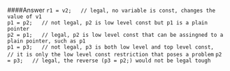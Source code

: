 ####Answer
`r1 = v2;   // legal, no variable is const, changes the value of v1`  
`p1 = p2;   // not legal, p2 is low level const but p1 is a plain pointer`  
`p2 = p1;   // legal, p2 is low level const that can be assingned to a plain pointer, such as p1`  
`p1 = p3;   // not legal, p3 is both low level and top level const,  
            // it is only the low level const restriction that poses a problem`
`p2 = p3;   // legal, the reverse (p3 = p2;) would not be legal tough`

